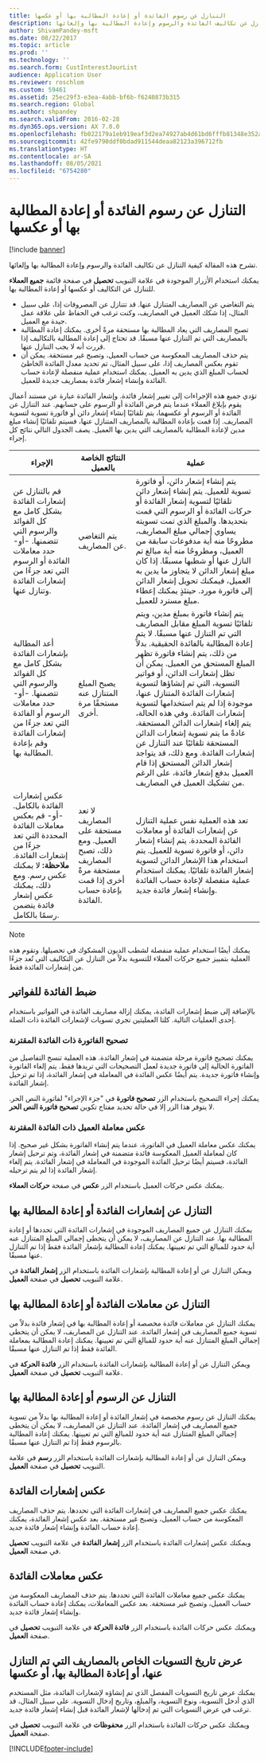 ```yaml
---
title: التنازل عن رسوم الفائدة أو إعادة المطالبة بها أو عكسها
description: تشرح هذه المقالة كيفية التنازل عن تكاليف الفائدة والرسوم وإعادة المطالبة بها وإلغائها.
author: ShivamPandey-msft
ms.date: 08/22/2017
ms.topic: article
ms.prod: ''
ms.technology: ''
ms.search.form: CustInterestJourList
audience: Application User
ms.reviewer: roschlom
ms.custom: 59461
ms.assetid: 25ec29f3-e3ea-4abb-bf6b-f6240873b315
ms.search.region: Global
ms.author: shpandey
ms.search.validFrom: 2016-02-28
ms.dyn365.ops.version: AX 7.0.0
ms.openlocfilehash: fb022179a1eb919eaf3d2ea74927ab4d61bd6fffb81348e352af7cf78d4b178c
ms.sourcegitcommit: 42fe9790ddf0bdad911544deaa82123a396712fb
ms.translationtype: HT
ms.contentlocale: ar-SA
ms.lasthandoff: 08/05/2021
ms.locfileid: "6754280"
---
```

# <a name="waive-reinstate-or-reverse-interest-fees"></a>التنازل عن رسوم الفائدة أو إعادة المطالبة بها أو عكسها

[!include [banner](../includes/banner.md)]

تشرح هذه المقالة كيفية التنازل عن تكاليف الفائدة والرسوم وإعادة المطالبة بها وإلغائها.

يمكنك استخدام الأزرار الموجودة في علامة التبويب **تحصيل** في صفحة قائمة **جميع العملاء** للتنازل عن التكاليف أو عكسها أو إعادة المطالبة بها.

-   يتم التغاضي عن المصاريف المتنازل عنها. قد تتنازل عن المصروفات إذا، على سبيل المثال، إذا شكك العميل في المصاريف، وكنت ترغب في الحفاظ على علاقة عمل جيدة مع العميل.
-   تصبح المصاريف التي يعاد المطالبة بها مستحقة مرةً أخرى. يمكنك إعادة المطالبة بالمصاريف التي تم التنازل عنها مسبقًا. قد تحتاج إلى إعادة المطالبة بالتكاليف إذا قررت أنه لا يجب التنازل عنها.
-   يتم حذف المصاريف المعكوسة من حساب العميل، وتصبح غير مستحقة. يمكن أن تقوم بعكس المصاريف إذا، على سبيل المثال، تم تحديد معدل الفائدة الخاطئ لحساب المبلغ الذي يدين به العميل. يمكنك استخدام عملية منفصلة لإعادة حساب الفائدة وإنشاء إشعار فائدة بمصاريف جديدة للعميل.

تؤدي جميع هذه الإجراءات إلى تغيير إشعار فائدة. وإشعار الفائدة عبارة عن مستند أعمال يقوم بإبلاغ العملاء عندما يتم فرض الفائدة أو الرسوم على حسابهم. عند التنازل عن الفائدة أو الرسوم أو عكسهما، يتم تلقائيًا إنشاء إشعار دائن أو فاتورة تسوية لتسوية المصاريف. إذا قمت بإعادة المطالبة بالمصاريف المتنازل عنها، فسيتم تلقائيًا إنشاء مبلغ مدين لإعادة المطالبة بالمصاريف التي يدين بها العميل. يصف الجدول التالي نتائج كل إجراء.

| الإجراء                                                                                                                                                                                                            | النتائج الخاصة بالعميل                                                                                             | عملية                                                                                                                                                                                                                                                                                                                                                                                                                                                                                                                                                                                                                                                                                                                         |
|-------------------------------------------------------------------------------------------------------------------------------------------------------------------------------------------------------------------|---------------------------------------------------------------------------------------------------------------------|---------------------------------------------------------------------------------------------------------------------------------------------------------------------------------------------------------------------------------------------------------------------------------------------------------------------------------------------------------------------------------------------------------------------------------------------------------------------------------------------------------------------------------------------------------------------------------------------------------------------------------------------------------------------------------------------------------------------------------|
| قم بالتنازل عن إشعارات الفائدة بشكل كامل مع كل الفوائد والرسوم التي تتضمنها. -أو- حدد معاملات الفائدة أو الرسوم التي تعد جزءًا من إشعارات الفائدة وتنازل عنها.                                        | يتم التغاضي عن المصاريف.                                                                                           | يتم إنشاء إشعار دائن، أو فاتورة تسوية للعميل. يتم إنشاء إشعار دائن تلقائيًا لتسوية إشعار الفائدة أو حركات الفائدة أو الرسوم التي قمت بتحديدها. والمبلغ الذي تمت تسويته يساوي إجمالي مبلغ المصاريف، مطروحًا منه أية مدفوعات سابقة من العميل، ومطروحًا منه أية مبالغ تم النازل عنها أو شطبها مسبقًا. إذا كان مبلغ إشعار الدائن لا يتجاوز ما يدين به العميل، فيمكنك تحويل إشعار الدائن إلى فاتورة مورد. حينئذٍ يمكنك إعطاء مبلغ مسترد للعميل.                                                       |
| أعد المطالبة بإشعارات الفائدة بشكل كامل مع كل الفوائد والرسوم التي تتضمنها. -أو- حدد معاملات الرسوم أو الفائدة التي تعد جزءًا من إشعارات الفائدة وقم بإعادة المطالبة بها.                                | يصبح المبلغ المتنازل عنه مستحقًا مرة أخرى.                                                                                     | يتم إنشاء فاتورة بمبلغ مدين، ويتم تلقائيًا تسوية المبلغ مقابل المصاريف التي تم التنازل عنها مسبقًا. لا يتم إعادة المطالبة بالفائدة الحقيقية. بدلاً من ذلك، يتم إنشاء فاتورة تظهر المبلغ المستحق من العميل. يمكن أن تظل إشعارات الدائن، أو فواتير التسوية، التي تم إنشاؤها لتسوية إشعارات الفائدة المتنازل عنها، موجودة إذا لم يتم استخدامها لتسوية إشعارات الفائدة. وفي هذه الحالة، يتم إلغاء إشعارات الدائن المستحقة. عادةً ما يتم تسوية إشعارات الدائن المستحقة تلقائيًا عند التنازل عن إشعارات الفائدة. ومع ذلك، قد يتواجد إشعار الدائن المستحق إذا قام العميل بدفع إشعار فائدة، على الرغم من تشكيك العميل في المصاريف. |
| عكس إشعارات الفائدة بالكامل. -أو- قم بعكس معاملات الفائدة المحددة التي تعد جزءًا من إشعارات الفائدة. **ملاحظة:** لا يمكنك عكس رسم. ومع ذلك، يمكنك عكس إشعار فائدة يتضمن رسمًا بالكامل. | لا تعد المصاريف مستحقة على العميل. ومع ذلك، تصبح المصاريف مستحقة مرةً أخرى إذا قمت بإعادة حساب الفائدة. | تعد هذه العملية نفس عملية التنازل عن إشعارات الفائدة أو معاملات الفائدة المحددة. يتم إنشاء إشعار دائن، أو فاتورة تسوية للعميل. يتم استخدام هذا الإشعار الدائن لتسوية إشعار الفائدة تلقائيًا. يمكنك استخدام عملية منفصلة لإعادة حساب الفائدة وإنشاء إشعار فائدة جديد.                                                                                                                                                                                                                                                                                                                                                                                              |

> [!NOTE] 
> يمكنك أيضًا استخدام عملية منفصلة لشطب الديون المشكوك في تحصيلها. وتقوم هذه العملية بتمييز جميع حركات العملاء للتسوية بدلاً من التنازل عن التكاليف التي تُعد جزءًا من إشعارات الفائدة فقط.

## <a name="adjust-interest-for-invoices"></a>ضبط الفائدة للفواتير
بالإضافة إلى ضبط إشعارات الفائدة، يمكنك إزالة مصاريف الفائدة في الفواتير باستخدام إحدى العمليات التالية. كلتا العمليتين تجري تسويات لإشعارات الفائدة ذات الصلة.

### <a name="correct-an-invoice-that-has-associated-interest"></a>تصحيح الفاتورة ذات الفائدة المقترنة

يمكنك تصحيح فاتورة مرحلة متضمنة في إشعار الفائدة. هذه العملية تنسخ التفاصيل من الفاتورة الحالية إلى فاتورة جديدة لعمل التصحيحات التي تريدها فقط. يتم إلغاء الفاتورة وإنشاء فاتورة جديدة. يتم أيضًا عكس الفائدة في المعاملة في إشعار الفائدة، إذا تم ترحيل إشعار الفائدة. 

يمكنك إجراء التصحيح باستخدام الزر **تصحيح فاتورة** في "جزء الإجراء" لفاتورة النص الحر. لا يتوفر هذا الزر إلا في حالة تحديد مفتاح تكوين **تصحيح فاتورة النص الحر**.

### <a name="reverse-a-customer-transaction-that-has-associated-interest"></a>عكس معاملة العميل ذات الفائدة المقترنة

يمكنك عكس معاملة العميل في الفاتورة، عندما يتم إنشاء الفاتورة بشكل غير صحيح. إذا كان لمعاملة العميل المعكوسة فائدة متضمنة في إشعار الفائدة، وتم ترحيل إشعار الفائدة، فسيتم أيضًا ترحيل الفائدة الموجودة في المعاملة في إشعار الفائدة. يتم إلغاء إشعار الفائدة إذا لم يتم ترحيله. 

يمكنك عكس حركات العميل باستخدام الزر **عكس** في صفحة **حركات العملاء**.

## <a name="waive-or-reinstate-interest-notes"></a>التنازل عن إشعارات الفائدة أو إعادة المطالبة بها
يمكنك التنازل عن جميع المصاريف الموجودة في إشعارات الفائدة التي تحددها أو إعادة المطالبة بها. عند التنازل عن المصاريف، لا يمكن أن يتخطى إجمالي المبلغ المتنازل عنه أية حدود للمبالغ التي تم تعيينها. يمكنك إعادة المطالبة بإشعار الفائدة فقط إذا تم التنازل عنها مسبقًا. 

ويمكن التنازل عن أو إعادة المطالبة بإشعارات الفائدة باستخدام الزر **إشعار الفائدة** في علامة التبويب **تحصيل** في صفحة **العميل**.

## <a name="waive-or-reinstate-interest-transactions"></a>التنازل عن معاملات الفائدة أو إعادة المطالبة بها
يمكنك التنازل عن معاملات فائدة مخصصة أو إعادة المطالبة بها في إشعار فائدة بدلاً من تسوية جميع المصاريف في إشعار الفائدة. عند التنازل عن المصاريف، لا يمكن أن يتخطى إجمالي المبلغ المتنازل عنه أية حدود للمبالغ التي تم تعيينها. يمكنك إعادة المطالبة بمعاملة الفائدة فقط إذا تم التنازل عنها مسبقًا. 

ويمكن التنازل عن أو إعادة المطالبة بإشعارات الفائدة باستخدام الزر **فائدة الحركة** في علامة التبويب **تحصيل** في صفحة **العميل**.

## <a name="waive-or-reinstate-fees"></a>التنازل عن الرسوم أو إعادة المطالبة بها
يمكنك التنازل عن رسوم مخصصة في إشعار الفائدة أو إعادة المطالبة بها بدلاً من تسوية جميع المصاريف في إشعار الفائدة. عند التنازل عن المصاريف، لا يمكن أن يتخطى إجمالي المبلغ المتنازل عنه أية حدود للمبالغ التي تم تعيينها. يمكنك إعادة المطالبة بالرسوم فقط إذا تم التنازل عنها مسبقًا. 

ويمكن التنازل عن أو إعادة المطالبة بإشعارات الفائدة باستخدام الزر **رسم** في علامة التبويب **تحصيل** في صفحة **العميل**.

## <a name="reverse-interest-notes"></a>عكس إشعارات الفائدة
يمكنك عكس جميع المصاريف في إشعارات الفائدة التي تحددها. يتم حذف المصاريف المعكوسة من حساب العميل، وتصبح غير مستحقة. بعد عكس إشعار الفائدة، يمكنك إعادة حساب الفائدة وإنشاء إشعار فائدة جديد. 

ويمكنك عكس إشعارات الفائدة باستخدام الزر **إشعار الفائدة** في علامة التبويب **تحصيل** في صفحة **العميل**.

## <a name="reverse-interest-transactions"></a>عكس معاملات الفائدة
يمكنك عكس جميع معاملات الفائدة التي تحددها. يتم حذف المصاريف المعكوسة من حساب العميل، وتصبح غير مستحقة. بعد عكس المعاملات، يمكنك إعادة حساب الفائدة وإنشاء إشعار فائدة جديد.

ويمكنك عكس حركات الفائدة باستخدام الزر **فائدة الحركة** في علامة التبويب **تحصيل** في صفحة **العميل**.

## <a name="view-the-history-of-adjustments-for-charges-that-were-waived-reinstated-or-reversed"></a>عرض تاريخ التسويات الخاص بالمصاريف التي تم التنازل عنها، أو إعادة المطالبة بها، أو عكسها
يمكنك عرض تاريخ التسويات المفصل الذي تم إنشاؤه لإشعارات الفائدة، مثل المستخدم الذي أدخل التسوية، ونوع التسوية، والمبلغ، وتاريخ إدخال التسوية. على سبيل المثال، قد ترغب في عرض التسويات التي تم إدخالها لإشعار الفائدة قبل إنشاء إشعار فائدة جديد. 

ويمكنك عكس حركات الفائدة باستخدام الزر **محفوظات** في علامة التبويب **تحصيل** في صفحة **العميل**.





[!INCLUDE[footer-include](../../includes/footer-banner.md)]